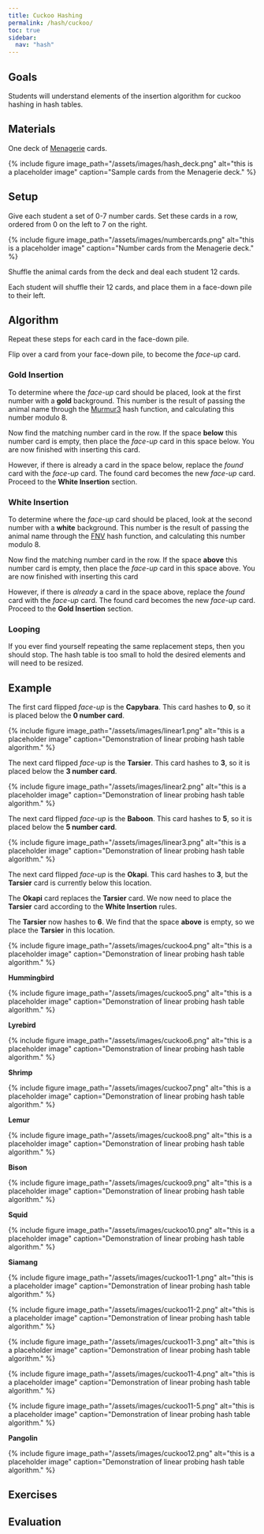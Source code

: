 ```yaml
---
title: Cuckoo Hashing
permalink: /hash/cuckoo/
toc: true
sidebar:
  nav: "hash"
---
```


## Goals

Students will understand elements of the insertion algorithm
for cuckoo hashing in hash tables.

## Materials

One deck of [Menagerie]({{site.baseurl}}/hash) cards.

{% include figure image_path="/assets/images/hash_deck.png" alt="this is a placeholder image" caption="Sample cards from the Menagerie deck." %}

## Setup

Give each student a set of 0-7 number cards. Set these cards in a
row, ordered from 0 on the left to 7 on the right.

{% include figure image_path="/assets/images/numbercards.png" alt="this is a placeholder image" caption="Number cards from the Menagerie deck." %}

Shuffle the animal cards from the deck and deal each student 12 cards.

Each student will shuffle their 12 cards, and place them
in a face-down pile to their left.

## Algorithm

Repeat these steps for each card in the face-down pile.

Flip over a card from your face-down pile, to become the *face-up* card.

### Gold Insertion

To determine where
the *face-up* card should be placed, look at the first number with a **gold** background.
This number is the result of passing the animal name through the
[Murmur3](https://github.com/aappleby/smhasher) hash function, and
calculating this number modulo 8.

Now find the matching number card in the row. If the space **below**
this number card is empty, then place the *face-up* card in this
space below. You are now finished with inserting this card.

However, if there is already a card in the space below, replace the
*found* card with the *face-up* card. The found card becomes the new *face-up*
card. Proceed to the **White Insertion** section.

### White Insertion

To determine where
the *face-up* card should be placed, look at the second number with a **white** background.
This number is the result of passing the animal name through the
[FNV](http://isthe.com/chongo/tech/comp/fnv/) hash function, and
calculating this number modulo 8.

Now find the matching number card in the row. If the space **above**
this number card is empty, then place the *face-up* card in this
space above. You are now finished with inserting this card

However, if there is *already* a card in the space above, replace the
*found* card with the *face-up* card. The found card becomes the new *face-up*
card. Proceed to the **Gold Insertion** section.

### Looping

If you ever find yourself repeating the same replacement steps,
then you should stop. The hash table is too small to hold the
desired elements and will need to be resized.

## Example

The first card flipped *face-up* is the **Capybara**. This card hashes to
**0**, so it is placed below the **0 number card**.

{% include figure image_path="/assets/images/linear1.png" alt="this is a placeholder image" caption="Demonstration
of linear probing hash table algorithm." %}

The next card flipped *face-up* is the **Tarsier**. This card hashes to
**3**, so it is placed below the **3 number card**.

{% include figure image_path="/assets/images/linear2.png" alt="this is a placeholder image" caption="Demonstration
of linear probing hash table algorithm." %}

The next card flipped *face-up* is the **Baboon**. This card hashes to
**5**, so it is placed below the **5 number card**.

{% include figure image_path="/assets/images/linear3.png" alt="this is a placeholder image" caption="Demonstration
of linear probing hash table algorithm." %}

The next card flipped *face-up* is the **Okapi**. This card hashes to
**3**, but the **Tarsier** card is currently below this location.

The **Okapi** card replaces the **Tarsier** card. We now need to place the
**Tarsier** card according to the **White Insertion** rules.

The **Tarsier** now hashes to **6**. We find that the space **above** is
empty, so we place the **Tarsier** in this location.

{% include figure image_path="/assets/images/cuckoo4.png" alt="this is a placeholder image" caption="Demonstration
of linear probing hash table algorithm." %}

**Hummingbird**

{% include figure image_path="/assets/images/cuckoo5.png" alt="this is a placeholder image" caption="Demonstration
of linear probing hash table algorithm." %}

**Lyrebird**

{% include figure image_path="/assets/images/cuckoo6.png" alt="this is a placeholder image" caption="Demonstration
of linear probing hash table algorithm." %}

**Shrimp**

{% include figure image_path="/assets/images/cuckoo7.png" alt="this is a placeholder image" caption="Demonstration
of linear probing hash table algorithm." %}

**Lemur**

{% include figure image_path="/assets/images/cuckoo8.png" alt="this is a placeholder image" caption="Demonstration
of linear probing hash table algorithm." %}

**Bison**

{% include figure image_path="/assets/images/cuckoo9.png" alt="this is a placeholder image" caption="Demonstration
of linear probing hash table algorithm." %}

**Squid**

{% include figure image_path="/assets/images/cuckoo10.png" alt="this is a placeholder image" caption="Demonstration
of linear probing hash table algorithm." %}

**Siamang**

{% include figure image_path="/assets/images/cuckoo11-1.png" alt="this is a placeholder image" caption="Demonstration
of linear probing hash table algorithm." %}

{% include figure image_path="/assets/images/cuckoo11-2.png" alt="this is a placeholder image" caption="Demonstration
of linear probing hash table algorithm." %}

{% include figure image_path="/assets/images/cuckoo11-3.png" alt="this is a placeholder image" caption="Demonstration
of linear probing hash table algorithm." %}

{% include figure image_path="/assets/images/cuckoo11-4.png" alt="this is a placeholder image" caption="Demonstration
of linear probing hash table algorithm." %}

{% include figure image_path="/assets/images/cuckoo11-5.png" alt="this is a placeholder image" caption="Demonstration
of linear probing hash table algorithm." %}

**Pangolin**

{% include figure image_path="/assets/images/cuckoo12.png" alt="this is a placeholder image" caption="Demonstration
of linear probing hash table algorithm." %}

## Exercises


## Evaluation

